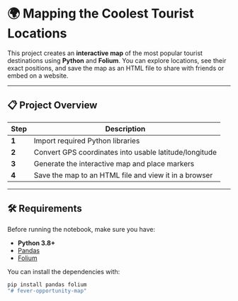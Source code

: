 # 🌍 Mapping the Coolest Tourist Locations

This project creates an **interactive map** of the most popular tourist destinations using **Python** and **Folium**. You can explore locations, see their exact positions, and save the map as an HTML file to share with friends or embed on a website.

---

## 📋 Project Overview

| Step | Description |
|------|-------------|
| **1** | Import required Python libraries |
| **2** | Convert GPS coordinates into usable latitude/longitude |
| **3** | Generate the interactive map and place markers |
| **4** | Save the map to an HTML file and view it in a browser |

---

## 🛠 Requirements

Before running the notebook, make sure you have:

- **Python 3.8+**
- [Pandas](https://pandas.pydata.org/)
- [Folium](https://python-visualization.github.io/folium/)

You can install the dependencies with:

```bash
pip install pandas folium
"# fever-opportunity-map" 
